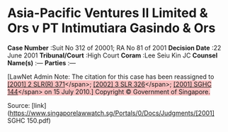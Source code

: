 # Asia-Pacific Ventures II Limited & Ors v PT Intimutiara Gasindo & Ors 



**Case Number** :Suit No 312 of 20001; RA No 81 of 2001 **Decision Date** :22 June 2001 **Tribunal/Court** :High Court **Coram** :Lee Seiu Kin JC **Counsel Name(s)** :— **Parties** :— 

[LawNet Admin Note: The citation for this case has been reassigned to <span style="background-color: #FAC0C0" class="citation">[[2001] 2 SLR(R) 371]("https://www.open.gov.sg")</span>; <span style="background-color: #FAC0C0" class="citation">[[2002] 3 SLR 326]("https://www.open.gov.sg")</span>; <span style="background-color: #FAC0C0" class="citation">[[2001] SGHC 144]("https://www.open.gov.sg")</span> on 15 July 2010.] Copyright © Government of Singapore. 


Source: [link](https://www.singaporelawwatch.sg/Portals/0/Docs/Judgments/[2001] SGHC 150.pdf)

